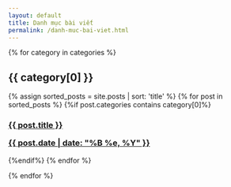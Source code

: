 ```yaml
---
layout: default
title: Danh mục bài viết
permalink: /danh-muc-bai-viet.html
---
```


<div id="index">

{% for category in categories %}
<a name="{{ category[0] }}"></a><h2>{{ category[0] }}</h2>
{% assign sorted_posts = site.posts | sort: 'title' %}
{% for post in sorted_posts %}
{%if post.categories contains category[0]%}

  <h3><a href="{{ site.url }}{{site.baseurl}}{{ post.url }}" title="{{ post.title }}">{{ post.title }} <p class="date">{{ post.date |  date: "%B %e, %Y" }}</p></a></h3>
{%endif%}
{% endfor %}

{% endfor %}
</div>

